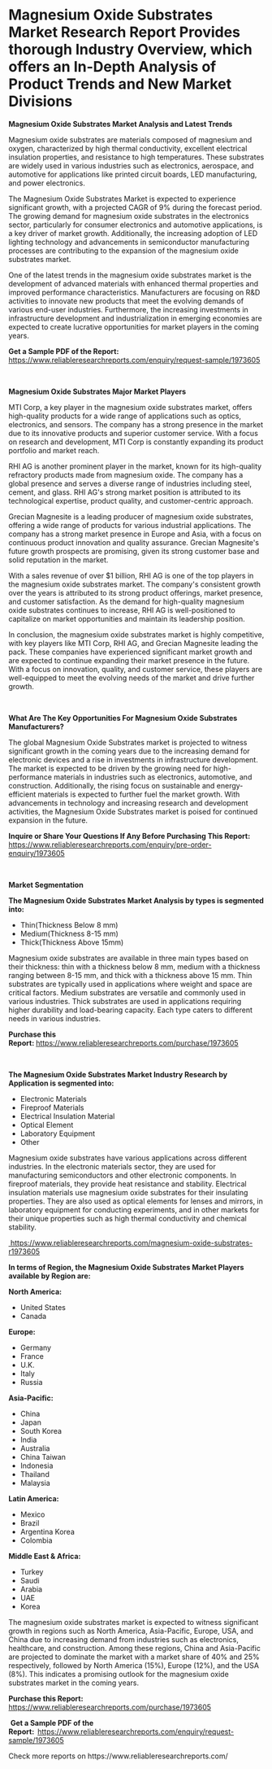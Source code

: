 <p><h1>Magnesium Oxide Substrates Market Research Report Provides thorough Industry Overview, which offers an In-Depth Analysis of Product Trends and New Market Divisions</h1></p><p><strong>Magnesium Oxide Substrates Market Analysis and Latest Trends</strong></p>
<p><p>Magnesium oxide substrates are materials composed of magnesium and oxygen, characterized by high thermal conductivity, excellent electrical insulation properties, and resistance to high temperatures. These substrates are widely used in various industries such as electronics, aerospace, and automotive for applications like printed circuit boards, LED manufacturing, and power electronics.</p><p>The Magnesium Oxide Substrates Market is expected to experience significant growth, with a projected CAGR of 9% during the forecast period. The growing demand for magnesium oxide substrates in the electronics sector, particularly for consumer electronics and automotive applications, is a key driver of market growth. Additionally, the increasing adoption of LED lighting technology and advancements in semiconductor manufacturing processes are contributing to the expansion of the magnesium oxide substrates market.</p><p>One of the latest trends in the magnesium oxide substrates market is the development of advanced materials with enhanced thermal properties and improved performance characteristics. Manufacturers are focusing on R&D activities to innovate new products that meet the evolving demands of various end-user industries. Furthermore, the increasing investments in infrastructure development and industrialization in emerging economies are expected to create lucrative opportunities for market players in the coming years.</p></p>
<p><strong>Get a Sample PDF of the Report:&nbsp;</strong> <a href="https://www.reliableresearchreports.com/enquiry/request-sample/1973605">https://www.reliableresearchreports.com/enquiry/request-sample/1973605</a></p>
<p>&nbsp;</p>
<p><strong>Magnesium Oxide Substrates Major Market Players</strong></p>
<p><p>MTI Corp, a key player in the magnesium oxide substrates market, offers high-quality products for a wide range of applications such as optics, electronics, and sensors. The company has a strong presence in the market due to its innovative products and superior customer service. With a focus on research and development, MTI Corp is constantly expanding its product portfolio and market reach.</p><p>RHI AG is another prominent player in the market, known for its high-quality refractory products made from magnesium oxide. The company has a global presence and serves a diverse range of industries including steel, cement, and glass. RHI AG's strong market position is attributed to its technological expertise, product quality, and customer-centric approach.</p><p>Grecian Magnesite is a leading producer of magnesium oxide substrates, offering a wide range of products for various industrial applications. The company has a strong market presence in Europe and Asia, with a focus on continuous product innovation and quality assurance. Grecian Magnesite's future growth prospects are promising, given its strong customer base and solid reputation in the market.</p><p>With a sales revenue of over $1 billion, RHI AG is one of the top players in the magnesium oxide substrates market. The company's consistent growth over the years is attributed to its strong product offerings, market presence, and customer satisfaction. As the demand for high-quality magnesium oxide substrates continues to increase, RHI AG is well-positioned to capitalize on market opportunities and maintain its leadership position.</p><p>In conclusion, the magnesium oxide substrates market is highly competitive, with key players like MTI Corp, RHI AG, and Grecian Magnesite leading the pack. These companies have experienced significant market growth and are expected to continue expanding their market presence in the future. With a focus on innovation, quality, and customer service, these players are well-equipped to meet the evolving needs of the market and drive further growth.</p></p>
<p>&nbsp;</p>
<p><strong>What Are The Key Opportunities For Magnesium Oxide Substrates Manufacturers?</strong></p>
<p><p>The global Magnesium Oxide Substrates market is projected to witness significant growth in the coming years due to the increasing demand for electronic devices and a rise in investments in infrastructure development. The market is expected to be driven by the growing need for high-performance materials in industries such as electronics, automotive, and construction. Additionally, the rising focus on sustainable and energy-efficient materials is expected to further fuel the market growth. With advancements in technology and increasing research and development activities, the Magnesium Oxide Substrates market is poised for continued expansion in the future.</p></p>
<p><strong>Inquire or Share Your Questions If Any Before Purchasing This Report:</strong> <a href="https://www.reliableresearchreports.com/enquiry/pre-order-enquiry/1973605">https://www.reliableresearchreports.com/enquiry/pre-order-enquiry/1973605</a></p>
<p>&nbsp;</p>
<p><strong>Market Segmentation</strong></p>
<p><strong>The Magnesium Oxide Substrates Market Analysis by types is segmented into:</strong></p>
<p><ul><li>Thin(Thickness Below 8 mm)</li><li>Medium(Thickness 8-15 mm)</li><li>Thick(Thickness Above 15mm)</li></ul></p>
<p><p>Magnesium oxide substrates are available in three main types based on their thickness: thin with a thickness below 8 mm, medium with a thickness ranging between 8-15 mm, and thick with a thickness above 15 mm. Thin substrates are typically used in applications where weight and space are critical factors. Medium substrates are versatile and commonly used in various industries. Thick substrates are used in applications requiring higher durability and load-bearing capacity. Each type caters to different needs in various industries.</p></p>
<p><strong>Purchase this Report:&nbsp;</strong><a href="https://www.reliableresearchreports.com/purchase/1973605">https://www.reliableresearchreports.com/purchase/1973605</a></p>
<p>&nbsp;</p>
<p><strong>The Magnesium Oxide Substrates Market Industry Research by Application is segmented into:</strong></p>
<p><ul><li>Electronic Materials</li><li>Fireproof Materials</li><li>Electrical Insulation Material</li><li>Optical Element</li><li>Laboratory Equipment</li><li>Other</li></ul></p>
<p><p>Magnesium oxide substrates have various applications across different industries. In the electronic materials sector, they are used for manufacturing semiconductors and other electronic components. In fireproof materials, they provide heat resistance and stability. Electrical insulation materials use magnesium oxide substrates for their insulating properties. They are also used as optical elements for lenses and mirrors, in laboratory equipment for conducting experiments, and in other markets for their unique properties such as high thermal conductivity and chemical stability.</p></p>
<p><a href="https://www.reliableresearchreports.com/magnesium-oxide-substrates-r1973605">&nbsp;https://www.reliableresearchreports.com/magnesium-oxide-substrates-r1973605</a></p>
<p><strong>In terms of Region, the Magnesium Oxide Substrates Market Players available by Region are:</strong></p>
<p>
    <p> <strong> North America: </strong>
        <ul>
            <li>United States</li>
            <li>Canada</li>
        </ul>
        </p> 
    <p> <strong> Europe: </strong>
        <ul>
            <li>Germany</li>
            <li>France</li>
            <li>U.K.</li>
            <li>Italy</li>
            <li>Russia</li>
        </ul>
        </p> 
    <p> <strong> Asia-Pacific: </strong>
        <ul>
            <li>China</li>
            <li>Japan</li>
            <li>South Korea</li>
            <li>India</li>
            <li>Australia</li>
            <li>China Taiwan</li>
            <li>Indonesia</li>
            <li>Thailand</li>
            <li>Malaysia</li>
        </ul>
        </p> 
    <p> <strong> Latin America: </strong>
        <ul>
            <li>Mexico</li>
            <li>Brazil</li>
            <li>Argentina Korea</li>
            <li>Colombia</li>
        </ul>
        </p> 
    <p> <strong> Middle East & Africa: </strong>
        <ul>
            <li>Turkey</li>
            <li>Saudi</li>
            <li>Arabia</li>
            <li>UAE</li>
            <li>Korea</li>
        </ul>
    </p>
    </p>
<p><p>The magnesium oxide substrates market is expected to witness significant growth in regions such as North America, Asia-Pacific, Europe, USA, and China due to increasing demand from industries such as electronics, healthcare, and construction. Among these regions, China and Asia-Pacific are projected to dominate the market with a market share of 40% and 25% respectively, followed by North America (15%), Europe (12%), and the USA (8%). This indicates a promising outlook for the magnesium oxide substrates market in the coming years.</p></p>
<p><strong>Purchase this Report: </strong><a href="https://www.reliableresearchreports.com/purchase/1973605">https://www.reliableresearchreports.com/purchase/1973605</a></p>
<p>&nbsp;<strong>Get a Sample PDF of the Report:&nbsp;&nbsp;</strong><a href="https://www.reliableresearchreports.com/enquiry/request-sample/1973605">https://www.reliableresearchreports.com/enquiry/request-sample/1973605</a></p>
<p><strong></strong></p>
<p>Check more reports on https://www.reliableresearchreports.com/</p>